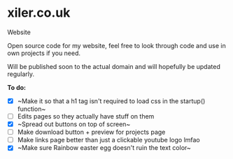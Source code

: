 # xiler.co.uk
Website

Open source code for my website, feel free to look through code and use in own projects if you need.

Will be published soon to the actual domain and will hopefully be updated regularly.

**To do:**

- [x] ~Make it so that a h1 tag isn't required to load css in the startup() function~
- [ ] Edits pages so they actually have stuff on them
- [x] ~Spread out buttons on top of screen~
- [ ] Make download button + preview for projects page
- [ ] Make links page better than just a clickable youtube logo lmfao
- [x] ~Make sure Rainbow easter egg doesn't ruin the text color~
